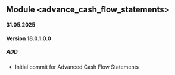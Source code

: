 ## Module <advance_cash_flow_statements>

#### 31.05.2025
#### Version 18.0.1.0.0
##### ADD
- Initial commit for Advanced Cash Flow Statements
